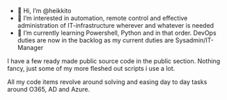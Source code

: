 - 👋 Hi, I’m @heikkito
- 👀 I’m interested in automation, remote control and effective administration of IT-infrastructure wherever and whatever is needed
- 🌱 I’m currently learning Powershell, Python and in that order. DevOps duties are now in the backlog as my current duties are Sysadmin/IT-Manager

I have a few ready made public source code in the public section. Nothing fancy, just some of my more fleshed out scripts i use a lot.

All my code items revolve around solving and easing day to day tasks around O365, AD and Azure. 


<!---
heikkito/heikkito is a ✨ special ✨ repository because its `README.md` (this file) appears on your GitHub profile.
You can click the Preview link to take a look at your changes.
--->
